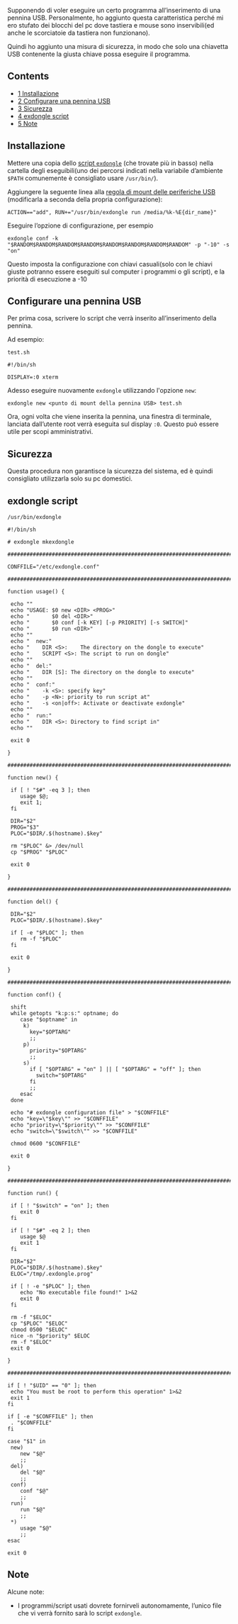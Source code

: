 Supponendo di voler eseguire un certo programma all’inserimento di una pennina USB. Personalmente, ho aggiunto questa caratteristica perché mi ero stufato dei blocchi del pc dove tastiera e mouse sono inservibili(ed anche le scorciatoie da tastiera non funzionano).

Quindi ho aggiunto una misura di sicurezza, in modo che solo una chiavetta USB contenente la giusta chiave possa eseguire il programma.

## Contents

*   [1 Installazione](#Installazione)
*   [2 Configurare una pennina USB](#Configurare_una_pennina_USB)
*   [3 Sicurezza](#Sicurezza)
*   [4 exdongle script](#exdongle_script)
*   [5 Note](#Note)

## Installazione

Mettere una copia dello [script `exdongle`](#exdongle_script) (che trovate più in basso) nella cartella degli eseguibili(uno dei percorsi indicati nella variabile d’ambiente `$PATH` comunemente è consigliato usare `/usr/bin/`).

Aggiungere la seguente linea alla [regola di mount delle periferiche USB](/index.php/Udev_(Italiano)#Mount_automatico_delle_periferiche_USB "Udev (Italiano)") (modificarla a seconda della propria configurazione):

```
ACTION=="add", RUN+="/usr/bin/exdongle run /media/%k-%E{dir_name}"

```

Eseguire l’opzione di configurazione, per esempio

```
exdongle conf -k "$RANDOM$RANDOM$RANDOM$RANDOM$RANDOM$RANDOM$RANDOM$RANDOM" -p "-10" -s "on"

```

Questo imposta la configurazione con chiavi casuali(solo con le chiavi giuste potranno essere eseguiti sul computer i programmi o gli script), e la priorità di esecuzione a -10

## Configurare una pennina USB

Per prima cosa, scrivere lo script che verrà inserito all’inserimento della pennina.

Ad esempio:

 `test.sh` 

```
#!/bin/sh

DISPLAY=:0 xterm

```

Adesso eseguire nuovamente `exdongle` utilizzando l'opzione `new`:

```
exdongle new <punto di mount della pennina USB> test.sh

```

Ora, ogni volta che viene inserita la pennina, una finestra di terminale, lanciata dall’utente root verrà eseguita sul display `:0`. Questo può essere utile per scopi amministrativi.

## Sicurezza

Questa procedura non garantisce la sicurezza del sistema, ed è quindi consigliato utilizzarla solo su pc domestici.

## exdongle script

 `/usr/bin/exdongle` 

```
#!/bin/sh

# exdongle mkexdongle

###############################################################################

CONFFILE="/etc/exdongle.conf"

###############################################################################

function usage() {

 echo ""
 echo "USAGE: $0 new <DIR> <PROG>"
 echo "       $0 del <DIR>"
 echo "       $0 conf [-k KEY] [-p PRIORITY] [-s SWITCH]"
 echo "       $0 run <DIR>"
 echo ""
 echo "  new:"
 echo "    DIR <S>:    The directory on the dongle to execute"
 echo "    SCRIPT <S>: The script to run on dongle"
 echo ""
 echo "  del:"
 echo "    DIR [S]: The directory on the dongle to execute"
 echo ""
 echo "  conf:"
 echo "    -k <S>: specify key"
 echo "    -p <N>: priority to run script at"
 echo "    -s <on|off>: Activate or deactivate exdongle"
 echo ""
 echo "  run:"
 echo "    DIR <S>: Directory to find script in"
 echo ""

 exit 0

}

###############################################################################

function new() {

 if [ ! "$#" -eq 3 ]; then
    usage $@;
    exit 1;
 fi

 DIR="$2"
 PROG="$3"
 PLOC="$DIR/.$(hostname).$key"

 rm "$PLOC" &> /dev/null
 cp "$PROG" "$PLOC"

 exit 0

}

###############################################################################

function del() {

 DIR="$2"
 PLOC="$DIR/.$(hostname).$key"

 if [ -e "$PLOC" ]; then
    rm -f "$PLOC"
 fi

 exit 0

}

###############################################################################

function conf() {

 shift
 while getopts "k:p:s:" optname; do
    case "$optname" in
     k)
       key="$OPTARG"
       ;;
     p)
       priority="$OPTARG"
       ;;
     s)
       if [ "$OPTARG" = "on" ] || [ "$OPTARG" = "off" ]; then
         switch="$OPTARG"
       fi
       ;;
    esac
 done

 echo "# exdongle configuration file" > "$CONFFILE"
 echo "key=\"$key\"" >> "$CONFFILE"
 echo "priority=\"$priority\"" >> "$CONFFILE"
 echo "switch=\"$switch\"" >> "$CONFFILE"

 chmod 0600 "$CONFFILE"

 exit 0

}

###############################################################################

function run() {

 if [ ! "$switch" = "on" ]; then
    exit 0
 fi

 if [ ! "$#" -eq 2 ]; then
    usage $@
    exit 1
 fi

 DIR="$2"
 PLOC="$DIR/.$(hostname).$key"
 ELOC="/tmp/.exdongle.prog"

 if [ ! -e "$PLOC" ]; then
    echo "No executable file found!" 1>&2
    exit 0
 fi

 rm -f "$ELOC"
 cp "$PLOC" "$ELOC"
 chmod 0500 "$ELOC"
 nice -n "$priority" $ELOC
 rm -f "$ELOC"
 exit 0

}

###############################################################################

if [ ! "$UID" == "0" ]; then
 echo "You must be root to perform this operation" 1>&2
 exit 1
fi

if [ -e "$CONFFILE" ]; then
 . "$CONFFILE"
fi

case "$1" in
 new)
    new "$@"
    ;;
 del)
    del "$@"
    ;;
 conf)
    conf "$@"
    ;;
 run)
    run "$@"
    ;;
 *)
    usage "$@"
    ;;
esac

exit 0

```

## Note

Alcune note:

*   I programmi/script usati dovrete fornirveli autonomamente, l’unico file che vi verrà fornito sarà lo script `exdongle`.